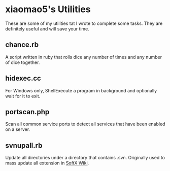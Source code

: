 xiaomao5's Utilities
====================
These are some of my utilities tat I wrote to complete some tasks. They are definitely useful and will save your time.

chance.rb
---------
A script written in ruby that rolls dice any number of times and any number of dice together.

hidexec.cc
----------
For Windows only, ShellExecute a program in background and optionally wait for it to exit.

portscan.php
------------
Scan all common service ports to detect all services that have been enabled on a server.

svnupall.rb
-----------
Update all directories under a directory that contains .svn. Originally used to mass update all extension in [SoftX Wiki](http://www.softx.tk).